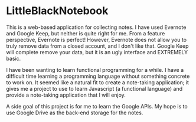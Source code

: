 LittleBlackNotebook
===================

This is a web-based application for collecting notes.  I have used Evernote and Google Keep, but neither is quite right for me.  From a feature perspective, Evernote is perfect!  However, Evernote does not allow you to truly remove data from a closed account, and I don't like that.  Google Keep will complete remove your data, but it is an ugly interface and EXTREMELY basic.

I have been wanting to learn functional programming for a while.  I have a difficult time learning a programming language without something concrete to work on.  It seemed like a natural fit to create a note-taking application; it gives me a project to use to learn Javascript (a functional language) and provide a note-taking application that I will enjoy.

A side goal of this project is for me to learn the Google APIs.  My hope is to use Google Drive as the back-end storage for the notes.
